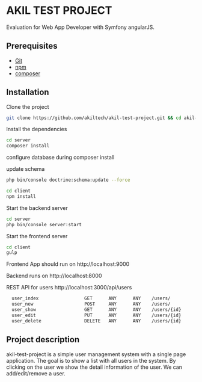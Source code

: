AKIL TEST PROJECT
===============

Evaluation for Web App Developer with Symfony angularJS.

Prerequisites
-------------

* [Git](http://git-scm.com/)
* [npm](https://www.npmjs.org/)
* [composer](https://getcomposer.org/)

Installation
------------

Clone the project

```bash
git clone https://github.com/akiltech/akil-test-project.git && cd akil-test-project/
```

Install the dependencies

```bash
cd server
composer install
```
configure database during composer install

update schema
```bash
php bin/console doctrine:schema:update --force
```

```bash
cd client
npm install
```

Start the backend server

```bash
cd server
php bin/console server:start
```

Start the frontend server

```bash
cd client
gulp
```

Frontend App should run on http://localhost:9000

Backend runs on http://localhost:8000

REST API for users
http://localhost:3000/api/users

```bash
  user_index                 GET      ANY      ANY    /users/
  user_new                   POST     ANY      ANY    /users/
  user_show                  GET      ANY      ANY    /users/{id}
  user_edit                  PUT      ANY      ANY    /users/{id}
  user_delete                DELETE   ANY      ANY    /users/{id}
```

Project description
-------------------

akil-test-project is a simple user management system with a single page application.
The goal is to show a list with all users in the system.
By clicking on the user we show the detail information of the user.
We can add/edit/remove a user.



